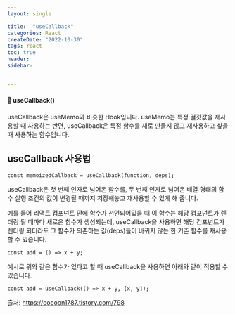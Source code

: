 ```yaml
---
layout: single 

title:  "useCallback"  
categories: React
createDate: "2022-10-30"
tags: react
toc: true
header:
sidebar: 


---
```


#### 🚀 **useCallback()**

useCallback은 useMemo와 비슷한 Hook입니다. useMemo는 특정 결괏값을 재사용할 때 사용하는 반면, useCallback은 특정 함수를 새로 만들지 않고 재사용하고 싶을 때 사용하는 함수입니다.

## **useCallback 사용법**

```
const memoizedCallback = useCallback(function, deps);
```

useCallback은 첫 번째 인자로 넘어온 함수를, 두 번째 인자로 넘어온 배열 형태의 함수 실행 조건의 값이 변경될 때까지 저장해놓고 재사용할 수 있게 해 줍니다.

예를 들어 리액트 컴포넌트 안에 함수가 선언되어있을 때 이 함수는 해당 컴포넌트가 렌더링 될 때마다 새로운 함수가 생성되는데, useCallback을 사용하면 해당 컴포넌트가 렌더링 되더라도 그 함수가 의존하는 값(deps)들이 바뀌지 않는 한 기존 함수를 재사용할 수 있습니다.

```
const add = () => x + y;
```

예시로 위와 같은 함수가 있다고 할 때 useCallback을 사용하면 아래와 같이 적용할 수 있습니다.

```
const add = useCallback(() => x + y, [x, y]);
```

출처: https://cocoon1787.tistory.com/798